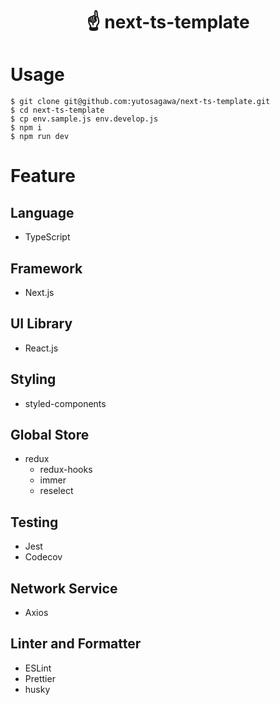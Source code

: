 <div align="center">
  <h1>
    ☝️ next-ts-template
  </h1>
</div>

# Usage
```
$ git clone git@github.com:yutosagawa/next-ts-template.git
$ cd next-ts-template
$ cp env.sample.js env.develop.js
$ npm i
$ npm run dev
```

# Feature

## Language
- TypeScript

## Framework
- Next.js

## UI Library
- React.js

## Styling
- styled-components

## Global Store
- redux
  - redux-hooks
  - immer
  - reselect

## Testing
- Jest
- Codecov

## Network Service
- Axios

## Linter and Formatter
- ESLint
- Prettier
- husky